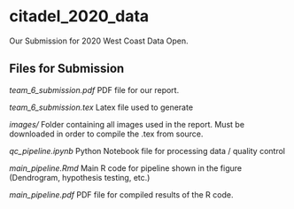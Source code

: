 # citadel_2020_data

Our Submission for 2020 West Coast Data Open.

## Files for Submission

*team_6_submission.pdf* PDF file for our report. 

*team_6_submission.tex* Latex file used to generate 

*images/* Folder containing all images used in the report. Must be downloaded in order to compile the .tex from source.

*qc_pipeline.ipynb* Python Notebook file for processing data / quality control

*main_pipeline.Rmd* Main R code for pipeline shown in the figure (Dendrogram, hypothesis testing, etc.)

*main_pipeline.pdf* PDF file for compiled results of the R code. 
